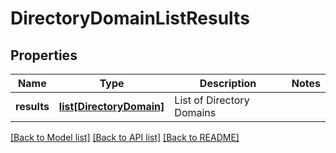 # DirectoryDomainListResults

## Properties
Name | Type | Description | Notes
------------ | ------------- | ------------- | -------------
**results** | [**list[DirectoryDomain]**](DirectoryDomain.md) | List of Directory Domains | 

[[Back to Model list]](../README.md#documentation-for-models) [[Back to API list]](../README.md#documentation-for-api-endpoints) [[Back to README]](../README.md)

